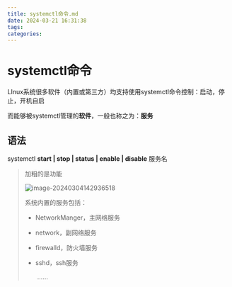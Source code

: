 ```yaml
---
title: systemctl命令.md
date: 2024-03-21 16:31:38
tags: 
categories: 
---
```


# systemctl命令



LInux系统很多软件（内置或第三方）均支持使用systemctl命令控制：启动，停止，开机自启

而能够被systemctl管理的**软件**，一般也称之为：**服务**

## 语法

systemctl **start | stop | status | enable | disable** 服务名

> 加粗的是功能
>
> ![image-20240304142936518](/home/melody/.config/Typora/typora-user-images/image-20240304142936518.png)
>
> 系统内置的服务包括：
>
> - NetworkManger，主网络服务
>
> - network，副网络服务
>
> - firewalld，防火墙服务
>
> - sshd，ssh服务
>
>   ​	......

